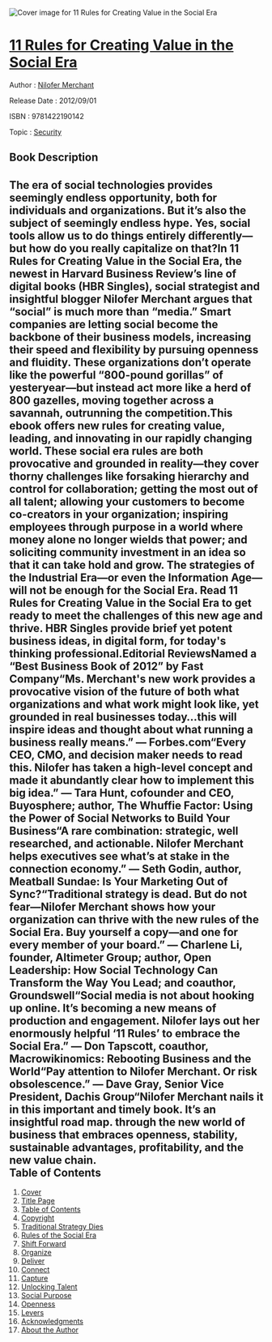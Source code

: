 ![Cover image for 11 Rules for Creating Value in the Social Era](https://imgdetail.ebookreading.net/cover/cover/security/EB9781422190142.jpg)

[11 Rules for Creating Value in the Social Era](https://ebookreading.net/view/book/11+Rules+for+Creating+Value+in+the+Social+Era-EB9781422190142_1.html "11 Rules for Creating Value in the Social Era")
====================================================================================================================

Author : [Nilofer Merchant](https://ebookreading.net/search/author/Nilofer+Merchant)

Release Date : 2012/09/01

ISBN : 9781422190142

Topic : [Security](https://ebookreading.net/search/category/security)

Book Description
-----------------

The era of social technologies provides seemingly endless opportunity, both for individuals and organizations. But it’s also the subject of seemingly endless hype. Yes, social tools allow us to do things entirely differently—but how do you really capitalize on that?In 11 Rules for Creating Value in the Social Era, the newest in Harvard Business Review’s line of digital books (HBR Singles), social strategist and insightful blogger Nilofer Merchant argues that “social” is much more than “media.” Smart companies are letting social become the backbone of their business models, increasing their speed and flexibility by pursuing openness and fluidity. These organizations don’t operate like the powerful “800-pound gorillas” of yesteryear—but instead act more like a herd of 800 gazelles, moving together across a savannah, outrunning the competition.This ebook offers new rules for creating value, leading, and innovating in our rapidly changing world. These social era rules are both provocative and grounded in reality—they cover thorny challenges like forsaking hierarchy and control for collaboration; getting the most out of all talent; allowing your customers to become co-creators in your organization; inspiring employees through purpose in a world where money alone no longer wields that power; and soliciting community investment in an idea so that it can take hold and grow. The strategies of the Industrial Era—or even the Information Age—will not be enough for the Social Era. Read 11 Rules for Creating Value in the Social Era to get ready to meet the challenges of this new age and thrive. HBR Singles provide brief yet potent business ideas, in digital form, for today's thinking professional.Editorial ReviewsNamed a “Best Business Book of 2012” by Fast Company“Ms. Merchant's new work provides a provocative vision of the future of both what organizations and what work might look like, yet grounded in real businesses today…this will inspire ideas and thought about what running a business really means.” — Forbes.com“Every CEO, CMO, and decision maker needs to read this. Nilofer has taken a high-level concept and made it abundantly clear how to implement this big idea.” — Tara Hunt, cofounder and CEO, Buyosphere; author, The Whuffie Factor: Using the Power of Social Networks to Build Your Business“A rare combination: strategic, well researched, and actionable. Nilofer Merchant helps executives see what’s at stake in the connection economy.” — Seth Godin, author, Meatball Sundae: Is Your Marketing Out of Sync?“Traditional strategy is dead. But do not fear—Nilofer Merchant shows how your organization can thrive with the new rules of the Social Era. Buy yourself a copy—and one for every member of your board.” — Charlene Li, founder, Altimeter Group; author, Open Leadership: How Social Technology Can Transform the Way You Lead; and coauthor, Groundswell“Social media is not about hooking up online. It’s becoming a new means of production and engagement. Nilofer lays out her enormously helpful ‘11 Rules’ to embrace the Social Era.” — Don Tapscott, coauthor, Macrowikinomics: Rebooting Business and the World“Pay attention to Nilofer Merchant. Or risk obsolescence.” — Dave Gray, Senior Vice President, Dachis Group“Nilofer Merchant nails it in this important and timely book. It’s an insightful road map. through the new world of business that embraces openness, stability, sustainable advantages, profitability, and the new value chain.               
Table of Contents
-----------------

1. [Cover](https://ebookreading.net/view/book/11+Rules+for+Creating+Value+in+the+Social+Era-EB9781422190142_1.html)
1. [Title Page](https://ebookreading.net/view/book/11+Rules+for+Creating+Value+in+the+Social+Era-EB9781422190142_2.html)
1. [Table of Contents](https://ebookreading.net/view/book/11+Rules+for+Creating+Value+in+the+Social+Era-EB9781422190142_3.html)
1. [Copyright](https://ebookreading.net/view/book/11+Rules+for+Creating+Value+in+the+Social+Era-EB9781422190142_4.html)
1. [ Traditional Strategy Dies ](https://ebookreading.net/view/book/11+Rules+for+Creating+Value+in+the+Social+Era-EB9781422190142_5.html)
1. [ Rules of the Social Era](https://ebookreading.net/view/book/11+Rules+for+Creating+Value+in+the+Social+Era-EB9781422190142_6.html)
1. [ Shift Forward](https://ebookreading.net/view/book/11+Rules+for+Creating+Value+in+the+Social+Era-EB9781422190142_7.html)
1. [ Organize](https://ebookreading.net/view/book/11+Rules+for+Creating+Value+in+the+Social+Era-EB9781422190142_8.html)
1. [ Deliver](https://ebookreading.net/view/book/11+Rules+for+Creating+Value+in+the+Social+Era-EB9781422190142_9.html)
1. [ Connect](https://ebookreading.net/view/book/11+Rules+for+Creating+Value+in+the+Social+Era-EB9781422190142_10.html)
1. [ Capture](https://ebookreading.net/view/book/11+Rules+for+Creating+Value+in+the+Social+Era-EB9781422190142_11.html)
1. [ Unlocking Talent](https://ebookreading.net/view/book/11+Rules+for+Creating+Value+in+the+Social+Era-EB9781422190142_12.html)
1. [ Social Purpose](https://ebookreading.net/view/book/11+Rules+for+Creating+Value+in+the+Social+Era-EB9781422190142_13.html)
1. [ Openness](https://ebookreading.net/view/book/11+Rules+for+Creating+Value+in+the+Social+Era-EB9781422190142_14.html)
1. [ Levers](https://ebookreading.net/view/book/11+Rules+for+Creating+Value+in+the+Social+Era-EB9781422190142_15.html)
1. [ Acknowledgments](https://ebookreading.net/view/book/11+Rules+for+Creating+Value+in+the+Social+Era-EB9781422190142_16.html)
1. [ About the Author](https://ebookreading.net/view/book/11+Rules+for+Creating+Value+in+the+Social+Era-EB9781422190142_17.html)
